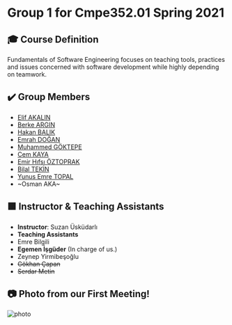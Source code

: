 # Group 1 for Cmpe352.01 Spring 2021

## 🎓 Course Definition
Fundamentals of Software Engineering focuses on teaching tools, practices and issues concerned with software development while highly depending on teamwork. 

## ✔️ Group Members
- [Elif AKALIN](https://github.com/elxif)
- [Berke ARGIN](https://github.com/MrLebowski42)
- [Hakan BALIK](https://github.com/LehabuL)
- [Emrah DOĞAN](https://github.com/emrahdgn)
- [Muhammed GÖKTEPE](https://github.com/gktpmuhammed)
- [Cem KAYA](https://github.com/cemkaya-mpi)
- [Emir Hıfsı ÖZTOPRAK](https://github.com/emiroztoprak)
- [Bilal TEKİN](https://github.com/4teko7)
- [Yunus Emre TOPAL](https://github.com/yunus-topal)
- ~Osman AKA~
 ## 🟩 Instructor & Teaching Assistants
 - **Instructor**: Suzan Üsküdarlı 
 - **Teaching Assistants**
 - Emre Bilgili 
 - **Egemen İşgüder** (In charge of us.)
 -  Zeynep Yirmibeşoğlu
 -  ~~Gökhan Çapan~~  
 -  ~~Serdar Metin~~

## 📷 Photo from our First Meeting!
![photo](https://user-images.githubusercontent.com/56560206/112762359-ebca3300-9007-11eb-90f1-eb7076169739.jpeg)
